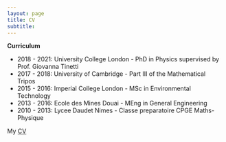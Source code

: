 ```yaml
---
layout: page
title: CV
subtitle: 
---
```


**Curriculum**

* 2018 - 2021: University College London - PhD in Physics supervised by Prof. Giovanna Tinetti
* 2017 - 2018: University of Cambridge - Part III of the Mathematical Tripos
* 2015 - 2016: Imperial College London - MSc in Environmental Technology
* 2013 - 2016: Ecole des Mines Douai - MEng in General Engineering 
* 2010 - 2013: Lycee Daudet Nimes - Classe preparatoire CPGE Maths-Physique 


My [CV](/img/cv_quentin_changeat.pdf)


